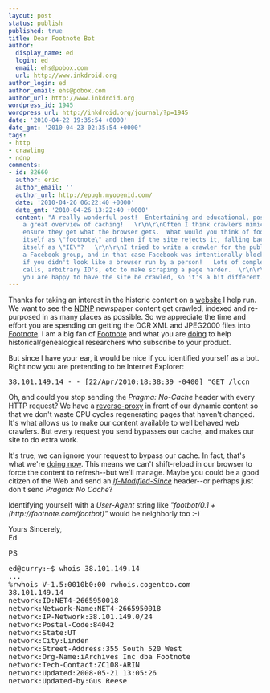 ```yaml
---
layout: post
status: publish
published: true
title: Dear Footnote Bot
author:
  display_name: ed
  login: ed
  email: ehs@pobox.com
  url: http://www.inkdroid.org
author_login: ed
author_email: ehs@pobox.com
author_url: http://www.inkdroid.org
wordpress_id: 1945
wordpress_url: http://inkdroid.org/journal/?p=1945
date: '2010-04-22 19:35:54 +0000'
date_gmt: '2010-04-23 02:35:54 +0000'
tags:
- http
- crawling
- ndnp
comments:
- id: 82660
  author: eric
  author_email: ''
  author_url: http://epugh.myopenid.com/
  date: '2010-04-26 06:22:40 +0000'
  date_gmt: '2010-04-26 13:22:40 +0000'
  content: "A really wonderful post!  Entertaining and educational, post serves as
    a great overview of caching!   \r\n\r\nOften I think crawlers mimic browsers to
    ensure they get what the browser gets.  What would you think of footnote declaring
    itself as \"footnote\" and then if the site rejects it, falling back to declaring
    itself as \"IE\"?   \r\n\r\nI tried to write a crawler for the public pages of
    a Facebook group, and in that case Facebook was intentionally blocking access
    if you didn't look like a browser run by a person!   Lots of complex JavaScript
    calls, arbitrary ID's, etc to make scraping a page harder.  \r\n\r\nObviously
    you are happy to have the site be crawled, so it's a bit different."
---
```

<p>Thanks for taking an interest in the historic content on a <a href="http://chroniclingamerica.loc.gov">website</a> I help run. We want to see the <a href="http://www.loc.gov/ndnp/">NDNP</a> newspaper content get crawled, indexed and re-purposed in as many places as possible. So we appreciate the time and effort you are spending on getting the OCR XML and JPEG2000 files  into <a href="http://footnote.com">Footnote</a>. I am a big fan of <a href="http://footnote.com">Footnote</a> and what you are <a href="http://go.footnote.com/nara/">doing</a> to help historical/genealogical researchers who subscribe to your product.</p>
<p>But since I have your ear, it would be nice if you identified yourself as a bot. Right now you are pretending to be Internet Explorer:</p>
<pre style="width: 95%;">
38.101.149.14 - - [22/Apr/2010:18:38:39 -0400] "GET /lccn/sn86069496/1909-09-08/ed-1/seq-8.jp2 HTTP/1.1" 200 3170304 "-" "Internet Explorer 6 (MSIE 6; Windows XP)" "*/*" "-" "No-Cache"
</pre>
<p>Oh, and could you stop sending the <em>Pragma: No-Cache</em> header with every HTTP request? We have a <a href="http://en.wikipedia.org/wiki/Reverse_proxy">reverse-proxy</a> in front of our dynamic content so that we don't waste CPU cycles regenerating pages that haven't changed. It's what allows us to make our content available to well behaved web crawlers. But every request you send bypasses our cache, and makes our site to do extra work.</p>
<p>It's true, we can ignore your request to bypass our cache. In fact, that's what we're <a href="http://httpd.apache.org/docs/2.0/mod/mod_cache.html#cacheignorecachecontrol">doing now</a>. This means we can't shift-reload in our browser to force the content to refresh--but we'll manage. Maybe you could be a good citizen of the Web and send an <a href="http://diveintopython.org/http_web_services/http_features.html#d0e27689"><em>If-Modified-Since</em></a> header--or perhaps just don't send <em>Pragma: No Cache</em>?</p>
<p>Identifying yourself with a <em>User-Agent</em> string like <em>"footbot/0.1 +(http://footnote.com/footbot)"</em> would be neighborly too :-)</p>
<p>Yours Sincerely,<br />
Ed</p>
<p>PS </p>
<pre>
ed@curry:~$ whois 38.101.149.14
...
%rwhois V-1.5:0010b0:00 rwhois.cogentco.com
38.101.149.14
network:ID:NET4-2665950018
network:Network-Name:NET4-2665950018
network:IP-Network:38.101.149.0/24
network:Postal-Code:84042
network:State:UT
network:City:Linden
network:Street-Address:355 South 520 West
network:Org-Name:iArchives Inc dba Footnote
network:Tech-Contact:ZC108-ARIN
network:Updated:2008-05-21 13:05:26
network:Updated-by:Gus Reese
</pre>
